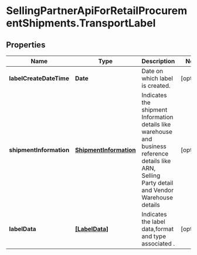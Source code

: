 # SellingPartnerApiForRetailProcurementShipments.TransportLabel

## Properties
Name | Type | Description | Notes
------------ | ------------- | ------------- | -------------
**labelCreateDateTime** | **Date** | Date on which label is created. | [optional] 
**shipmentInformation** | [**ShipmentInformation**](ShipmentInformation.md) | Indicates the shipment Information details like warehouse and business reference details like ARN, Selling Party detail and Vendor Warehouse details | [optional] 
**labelData** | [**[LabelData]**](LabelData.md) | Indicates the label data,format and type associated . | [optional] 


